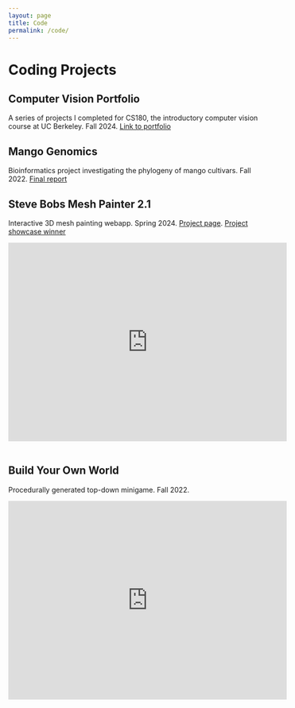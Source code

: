 ```yaml
---
layout: page
title: Code
permalink: /code/
--- 
```


# Coding Projects

## Computer Vision Portfolio
A series of projects I completed for CS180, the introductory computer vision course at UC Berkeley. Fall 2024.
<a href="/cs180/"> Link to portfolio</a>
<br>

## Mango Genomics
Bioinformatics project investigating the phylogeny of mango cultivars. Fall 2022.
<a href="../projects/mango.pdf"> Final report</a>
<br>

## Steve Bobs Mesh Painter 2.1
Interactive 3D mesh painting webapp. Spring 2024.
<a href="https://beckyfeng08.github.io/subpages/cs184/finalproject/finalprojectpage.html">Project page</a>. <a href="https://cs184.eecs.berkeley.edu/sp24/docs/final_showcase">Project showcase winner</a>

<div class="video-container">
    <iframe width="560" height="400" 
        src="https://www.youtube.com/embed/pad4RtW4Piw?si=qE1C3sgnqUbCqfwR" title="YouTube video player" frameborder="0" allow="accelerometer; autoplay; clipboard-write; encrypted-media; gyroscope; picture-in-picture; web-share" referrerpolicy="strict-origin-when-cross-origin" allowfullscreen>
    </iframe>
</div>
<br>

## Build Your Own World
Procedurally generated top-down minigame. Fall 2022.
<div class="video-container">
    <iframe width="560" height="400"
        src="https://www.youtube.com/embed/sKhLawPKYhY?si=3khwHJuHgIKOzvnn" title="YouTube video player" frameborder="0" allow="accelerometer; autoplay; clipboard-write; encrypted-media; gyroscope; picture-in-picture; web-share" referrerpolicy="strict-origin-when-cross-origin" allowfullscreen>
    </iframe>
</div>